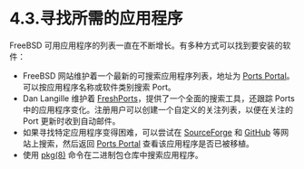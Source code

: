 # 4.3.寻找所需的应用程序

FreeBSD 可用应用程序的列表一直在不断增长。有多种方式可以找到要安装的软件：

* FreeBSD 网站维护着一个最新的可搜索应用程序列表，地址为 [Ports Portal](https://ports.freebsd.org/)。可以按应用程序名称或软件类别搜索 Port。
* Dan Langille 维护着 [FreshPorts](https://www.freshports.org/)，提供了一个全面的搜索工具，还跟踪 Ports 中的应用程序变化。注册用户可以创建一个自定义的关注列表，以便在关注的 Port 更新时收到自动邮件。
* 如果寻找特定应用程序变得困难，可以尝试在 [SourceForge](https://sourceforge.net/) 和 [GitHub](https://github.com/) 等网站上搜索，然后返回 [Ports Portal](https://ports.freebsd.org/) 查看该应用程序是否已被移植。
* 使用 [pkg(8)](https://man.freebsd.org/cgi/man.cgi?query=pkg&sektion=8&format=html) 命令在二进制包仓库中搜索应用程序。
